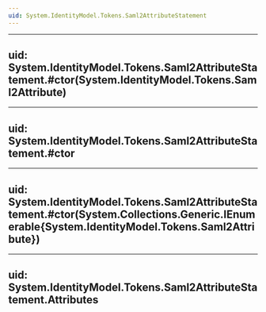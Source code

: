 ```yaml
---
uid: System.IdentityModel.Tokens.Saml2AttributeStatement
---
```


---
uid: System.IdentityModel.Tokens.Saml2AttributeStatement.#ctor(System.IdentityModel.Tokens.Saml2Attribute)
---

---
uid: System.IdentityModel.Tokens.Saml2AttributeStatement.#ctor
---

---
uid: System.IdentityModel.Tokens.Saml2AttributeStatement.#ctor(System.Collections.Generic.IEnumerable{System.IdentityModel.Tokens.Saml2Attribute})
---

---
uid: System.IdentityModel.Tokens.Saml2AttributeStatement.Attributes
---
